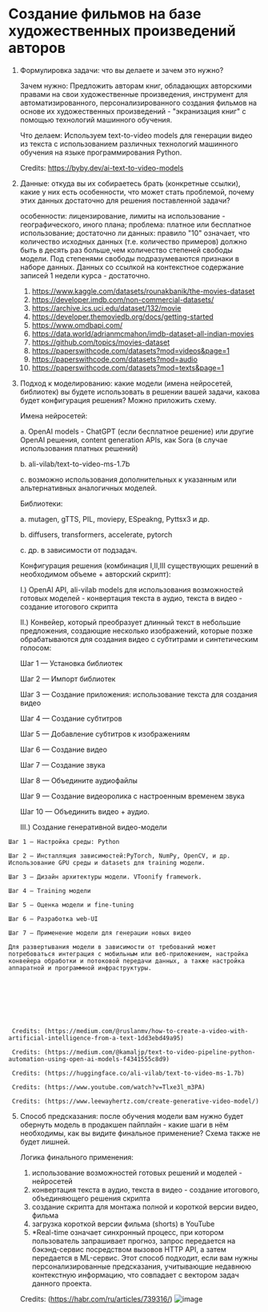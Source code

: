 # Создание фильмов на базе художественных произведений авторов


  1. Формулировка задачи: что вы делаете и зачем это нужно?
     
     Зачем нужно:
     Предложить авторам книг, обладающих авторскими правами на свои художественные произведения, инструмент для автоматизированного, персонализированного создания фильмов на основе их художественных произведений - "экранизация книг" с помощью технологий машинного обучения.

     Что делаем:
     Используем text-to-video models для генерации видео из текста с использованием различных технологий машинного обучения на языке программирования Python.

   
     Credits: https://byby.dev/ai-text-to-video-models

     
  2. Данные: откуда вы их собираетесь брать (конкретные ссылки), какие у них есть особенности, что может стать проблемой, почему этих данных достаточно для решения поставленной задачи?

     особенности: лицензирование, лимиты на использование - географического, иного плана; 
     проблема: платное или бесплатное использование; 
     достаточно ли данных: правило "10" означает, что количество исходных данных (т.е. количество примеров) должно быть в десять раз больше,чем количество степеней свободы модели. Под степенями свободы подразумеваются признаки в наборе данных. Данных со ссылкой на контекстное содержание записей 1 недели курса - достаточно. 
     
     1) https://www.kaggle.com/datasets/rounakbanik/the-movies-dataset 
     2) https://developer.imdb.com/non-commercial-datasets/
     3) https://archive.ics.uci.edu/dataset/132/movie
     4) https://developer.themoviedb.org/docs/getting-started
     5) https://www.omdbapi.com/
     6) https://data.world/adrianmcmahon/imdb-dataset-all-indian-movies
     7) https://github.com/topics/movies-dataset
     8) https://paperswithcode.com/datasets?mod=videos&page=1
     9) https://paperswithcode.com/datasets?mod=audio
     10) https://paperswithcode.com/datasets?mod=texts&page=1
        
      
  3. Подход к моделированию: какие модели (имена нейросетей, библиотек) вы будете использовать в решении вашей задачи, какова будет конфигурация решения? Можно приложить схему.
     
     Имена нейросетей:
     
     a. OpenAI models - ChatGPT (если бесплатное решение) или другие OpenAI решения, content generation APIs, как Sora (в случае использования платных решений)
     
     b. ali-vilab/text-to-video-ms-1.7b
     
     c. возможно использования дополнительных к указанным или альтернативных аналогичных моделей.
     


     Библиотеки:
     
     a. mutagen, gTTS, PIL, moviepy, ESpeakng, Pyttsx3 и др.
     
     b. diffusers, transformers, accelerate, pytorch

     c. др. в зависимости от подзадач.

     

     Конфигурация решения (комбинация I,II,III существующих решений в необходимом объеме + авторский скрипт):
     
     I.) OpenAI API, ali-vilab models для использования возможностей готовых моделей - конвертация текста в аудио, текста в видео - создание итогового скрипта
     
     
     II.) Конвейер, который преобразует длинный текст в небольшие предложения, создающие несколько изображений, которые позже обрабатываются для создания видео с субтитрами и синтетическим голосом:

     Шаг 1 — Установка библиотек
     
     Шаг 2 — Импорт библиотек
     
     Шаг 3 — Создание приложения: использование текста для создания видео
     
     Шаг 4 — Создание субтитров
     
     Шаг 5 — Добавление субтитров к изображениям
     
     Шаг 6 — Создание видео
     
     Шаг 7 — Создание звука
     
     Шаг 8 — Объедините аудиофайлы
     
     Шаг 9 — Создание видеоролика с настроенным временем звука
     
     Шаг 10 — Объединить видео + аудио.

     
     III.) Создание генеративной видео-модели

    Шаг 1 — Настройка среды: Python

    Шаг 2 — Инсталляция зависимостей:PyTorch, NumPy, OpenCV, и др. Использование GPU среды и datasets для training модели.

    Шаг 3 — Дизайн архитектуры модели. VToonify framework.

    Шаг 4 — Training модели

    Шаг 5 — Оценка модели и fine-tuning

    Шаг 6 — Разработка web-UI

    Шаг 7 — Применение модели для генерации новых видео 

    Для развертывания модели в зависимости от требований может потребоваться интеграция с мобильным или веб-приложением, настройка конвейера обработки и потоковой передачи данных, а также настройка аппаратной и программной инфраструктуры.






    

     Credits: (https://medium.com/@ruslanmv/how-to-create-a-video-with-artificial-intelligence-from-a-text-1dd3ebd49a95)
     
     Credits: (https://medium.com/@kamaljp/text-to-video-pipeline-python-automation-using-open-ai-models-f4341555c8d9)
     
     Сredits: (https://huggingface.co/ali-vilab/text-to-video-ms-1.7b)
     
     Credits: (https://www.youtube.com/watch?v=Tlxe3l_m3PA)

     Credits: (https://www.leewayhertz.com/create-generative-video-model/)
 
  5. Способ предсказания: после обучения модели вам нужно будет обернуть модель в продакшен пайплайн - какие шаги в нём необходимы, как вы видите финальное применение? Схема также не будет лишней.

     Логика финального применения:
     
     1. использование возможностей готовых решений и моделей - нейросетей
     2. конвертация текста в аудио, текста в видео - создание итогового, объединяющего решения скрипта
     3. создание скрипта для монтажа полной и короткой версии видео, фильма
     4. загрузка короткой версии фильма (shorts) в YouTube
     5. *Real-time означает синхронный процесс, при котором пользователь запрашивает прогноз, запрос передается на бэкэнд-сервис посредством вызовов HTTP API, а затем передается в ML-сервис.
     Этот способ подходит, если вам нужны персонализированные предсказания, учитывающие недавнюю контекстную информацию, что совпадает с вектором задач данного проекта.

     
     Credits: (https://habr.com/ru/articles/739316/)
![image](https://github.com/iiwoii/film_making/assets/121694433/56f9409a-9ba1-4f16-af82-52375593e871)


     
